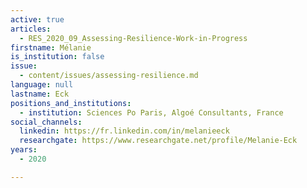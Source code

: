 ```yaml
---
active: true
articles:
  - RES_2020_09_Assessing-Resilience-Work-in-Progress
firstname: Mélanie
is_institution: false
issue:
  - content/issues/assessing-resilience.md
language: null
lastname: Eck
positions_and_institutions:
  - institution: Sciences Po Paris, Algoé Consultants, France
social_channels:
  linkedin: https://fr.linkedin.com/in/melanieeck
  researchgate: https://www.researchgate.net/profile/Melanie-Eck
years:
  - 2020

---
```

